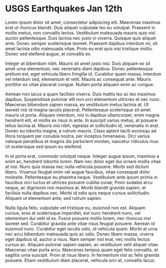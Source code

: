 # USGS Earthquakes Jan 12th

Lorem ipsum dolor sit amet, consectetur adipiscing elit. Maecenas maximus erat ut rhoncus blandit. Duis aliquet vulputate leo eu volutpat. Praesent in mollis metus, non convallis lectus. Vestibulum malesuada mauris quis nisl auctor pellentesque. Duis lacinia nec justo in viverra. Quisque quis aliquet ante. Donec semper scelerisque laoreet. Praesent dapibus interdum mi, sit amet lacinia odio malesuada vitae. Proin eu erat quis nisi tristique mollis. Donec sed eleifend augue, at convallis ex.

Integer at bibendum nibh. Mauris sit amet justo nisi. Duis aliquam ex sit amet urna elementum, nec venenatis diam dapibus. Donec pellentesque pretium est, eget vehicula libero fringilla id. Curabitur quam massa, interdum vel interdum sed, elementum et velit. Mauris ac consequat ante. Mauris porttitor ex vitae placerat congue. Nullam porta aliquam enim ac congue.

Aenean non lacus a quam facilisis viverra. Duis mattis leo ac leo maximus dapibus. Suspendisse pulvinar elit non orci elementum ultricies et nec nunc. Maecenas bibendum sapien massa, eu vestibulum metus lacinia at. Ut laoreet nisi id magna iaculis placerat. Pellentesque scelerisque sit amet mauris ut porta. Aliquam interdum, nisi in dapibus ullamcorper, enim magna hendrerit elit, et mollis ex risus in ante. In suscipit varius metus, at posuere tellus lacinia at. Mauris nisi nibh, egestas et sollicitudin id, venenatis in erat. Donec eu lobortis magna, a rutrum mauris. Class aptent taciti sociosqu ad litora torquent per conubia nostra, per inceptos himenaeos. Orci varius natoque penatibus et magnis dis parturient montes, nascetur ridiculus mus. Ut scelerisque sed ipsum eu eleifend.

In et porta erat, commodo volutpat neque. Integer augue ipsum, maximus a enim ac, hendrerit lobortis lorem. Nam nec dolor eget dui ornare mollis vitae at nisi. Nunc quis massa nec nulla vehicula posuere. Morbi sed dictum libero. Vivamus feugiat enim vel augue faucibus, vitae consequat dolor molestie. Pellentesque eu pharetra neque. Vestibulum ante ipsum primis in faucibus orci luctus et ultrices posuere cubilia curae; Proin sodales arcu neque, ac dignissim nisi maximus at. Morbi blandit gravida sapien, et facilisis nulla dapibus nec. Morbi id odio quis neque cursus sollicitudin. Aliquam ut elementum ante, sed rutrum sapien.

Nulla ligula felis, vulputate vel tristique eu, euismod non est. Aliquam cursus, eros at scelerisque imperdiet, est nunc hendrerit nunc, vel elementum dui velit id ex. Fusce posuere mollis lorem, nec rhoncus nisi laoreet sed. Curabitur gravida ante vitae risus feugiat posuere. Aenean id euismod nunc. Curabitur eget iaculis odio, id vehicula quam. Morbi at urna nec arcu bibendum malesuada quis ac odio. Donec libero massa, viverra eget dapibus id, auctor a risus. Nam semper nisl erat, nec mollis lectus cursus ac. Aliquam pulvinar sapien sapien, ac vestibulum velit aliquet vitae. Maecenas vitae porta arcu. Maecenas tempus quam eget felis convallis, et sagittis urna suscipit. Proin at risus libero. In fermentum nisl ac felis gravida posuere. Etiam vestibulum diam placerat, vehicula orci et, convallis lacus.